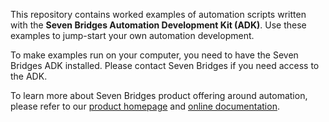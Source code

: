 This repository contains worked examples of automation scripts written with the **Seven Bridges Automation Development Kit (ADK)**. Use these examples to jump-start your own automation development.

To make examples run on your computer, you need to have the Seven Bridges ADK installed. Please contact Seven Bridges if you need access to the ADK.

To learn more about Seven Bridges product offering around automation, please refer to our [product homepage](https://www.sevenbridges.com/automation) and [online documentation](https://docs.sevenbridges.com/docs/automation-overview).

